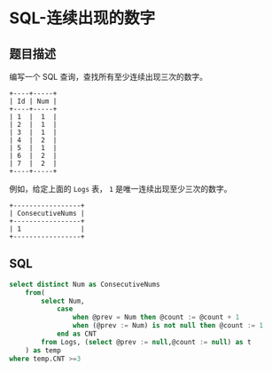 # SQL-连续出现的数字

## 题目描述

编写一个 SQL 查询，查找所有至少连续出现三次的数字。

```
+----+-----+
| Id | Num |
+----+-----+
| 1  |  1  |
| 2  |  1  |
| 3  |  1  |
| 4  |  2  |
| 5  |  1  |
| 6  |  2  |
| 7  |  2  |
+----+-----+
```

例如，给定上面的 `Logs` 表， `1` 是唯一连续出现至少三次的数字。

```
+-----------------+
| ConsecutiveNums |
+-----------------+
| 1               |
+-----------------+
```

## SQL

```sql
select distinct Num as ConsecutiveNums
    from(
        select Num,
            case
                when @prev = Num then @count := @count + 1
                when (@prev := Num) is not null then @count := 1
            end as CNT
        from Logs, (select @prev := null,@count := null) as t
    ) as temp
where temp.CNT >=3
```